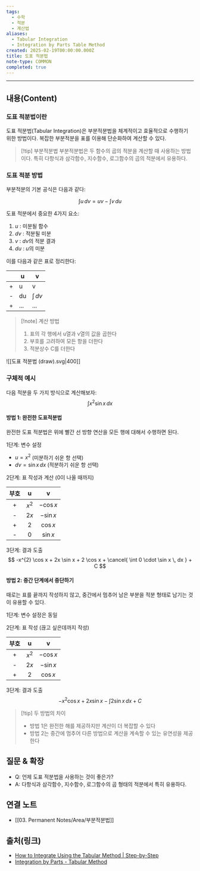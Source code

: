 ```yaml
---
tags:
  - 수학
  - 적분
  - 계산법
aliases:
  - Tabular Integration
  - Integration by Parts Table Method
created: 2025-02-19T00:00:00.000Z
title: 도표 적분법
note-type: COMMON
completed: true
---
```


---

## 내용(Content)

### 도표 적분법이란

도표 적분법(Tabular Integration)은 부분적분법을 체계적이고 효율적으로 수행하기 위한 방법이다. 복잡한 부분적분을 표를 이용해 단순화하여 계산할 수 있다.

>[!tip] 부분적분법
>부분적분법은 두 함수의 곱의 적분을 계산할 때 사용하는 방법이다. 특히 다항식과 삼각함수, 지수함수, 로그함수의 곱의 적분에서 유용하다.

### 도표 적분 방법

부분적분의 기본 공식은 다음과 같다:

$$
\int u \, dv = uv - \int v \, du 
$$

도표 적분에서 중요한 4가지 요소:
1. $u$ : 미분될 함수
2. $dv$ : 적분될 미분
3. $v$ : $dv$의 적분 결과
4. $du$ : $u$의 미분

이를 다음과 같은 표로 정리한다:


|     | u   | v             |
| --- | --- | ------------- |
| +   | u   | v             |
| -   | du  | $\int  \, dv$ |
| +   | ... | ...           |

>[!note] 계산 방법
>1. 표의 각 행에서 u열과 v열의 값을 곱한다
>2. 부호를 고려하여 모든 항을 더한다
>3. 적분상수 C를 더한다

![[도표 적분법 (draw).svg|400]]

### 구체적 예시

다음 적분을 두 가지 방식으로 계산해보자:
$$
\int x^{2}\sin x \, dx 
$$

#### 방법 1: 완전한 도표적분법

완전한 도표 적분법은 위에 빨간 선 방향 연산을 모든 행에 대해서 수행하면 된다.

1단계: 변수 설정
- $u = x^{2}$ (미분하기 쉬운 항 선택)
- $dv = \sin x \,dx$ (적분하기 쉬운 항 선택)

2단계: 표 작성과 계산 (0이 나올 때까지)

|부호  | u       | v          |
|:---:|:-------:|:----------:|
| +   | $x^{2}$ | $-\cos x$  |
| -   | $2x$    | $-\sin x$  |
| +   | $2$     | $\cos x$   |
| -   | $0$     | $\sin x$   |

3단계: 결과 도출
$$
-x^{2} \cos x + 2x \sin x + 2 \cos x + \cancel{ \int 0 \cdot \sin x \, dx } + C
$$

#### 방법 2: 중간 단계에서 중단하기

때로는 표를 끝까지 작성하지 않고, 중간에서 멈추어 남은 부분을 적분 형태로 남기는 것이 유용할 수 있다.

1단계: 변수 설정은 동일

2단계: 표 작성 (끊고 싶은데까지 작성)

| 부호  |    u    |     v     |
| :-: | :-----: | :-------: |
|  +  | $x^{2}$ | $-\cos x$ |
|  -  |  $2x$   | $-\sin x$ |
|  +  |   $2$   | $\cos x$  |

3단계: 결과 도출
$$
-x^{2} \cos x +2x \sin x - \int 2 \sin x \, dx   + C
$$

>[!tip] 두 방법의 차이
>- 방법 1은 완전한 해를 제공하지만 계산이 더 복잡할 수 있다
>- 방법 2는 중간에 멈추어 다른 방법으로 계산을 계속할 수 있는 유연성을 제공한다

## 질문 & 확장

- Q: 언제 도표 적분법을 사용하는 것이 좋은가?
- A: 다항식과 삼각함수, 지수함수, 로그함수의 곱 형태의 적분에서 특히 유용하다.

## 연결 노트

- [[03. Permanent Notes/Area/부분적분법]]


## 출처(링크)

- [How to Integrate Using the Tabular Method \| Step-by-Step](https://www.geeksforgeeks.org/tabular-method-integration/)
- [Integration by Parts - Tabular Method](https://tutorial.math.lamar.edu/Classes/CalcII/IntegrationByParts.aspx)
